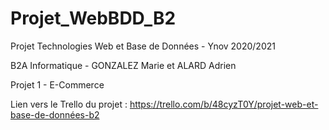 # Projet_WebBDD_B2
Projet Technologies Web et Base de Données - Ynov 2020/2021

B2A Informatique - GONZALEZ Marie et ALARD Adrien

Projet 1 - E-Commerce

Lien vers le Trello du projet : https://trello.com/b/48cyzT0Y/projet-web-et-base-de-données-b2
